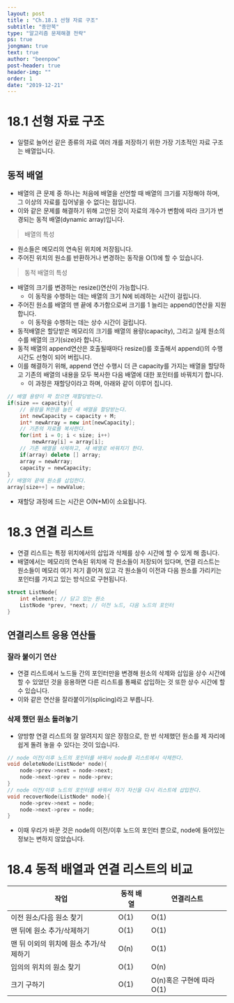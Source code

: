```yaml
---
layout: post
title : "Ch.18.1 선형 자료 구조"
subtitle: "종만북"
type: "알고리즘 문제해결 전략"
ps: true
jongman: true
text: true
author: "beenpow"
post-header: true
header-img: ""
order: 1
date: "2019-12-21"
---
```


# 18.1 선형 자료 구조

- 일렬로 늘어선 같은 종류의 자료 여러 개를 저장하기 위한 가장 기초적인 자료 구조는 배열입니다.

## 동적 배열

- 배열의 큰 문제 중 하나는 처음에 배열을 선언할 때 배열의 크기를 지정해야 하며, 그 이상의 자료를
  집어넣을 수 없다는 점입니다.
- 이와 같은 문제를 해결하기 위해 고안된 것이 자료의 개수가 변함에 따라 크기가 변경되는 동적
  배열(dynamic array)입니다.

> 배열의 특성
- 원소들은 메모리의 연속된 위치에 저장됩니다.
- 주어진 위치의 원소를 반환하거나 변경하는 동작을 O(1)에 할 수 있습니다.


> 동적 배열의 특성
- 배열의 크기를 변경하는 resize()연산이 가능합니다.
    - 이 동작을 수행하는 데는 배열의 크기 N에 비례하는 시간이 걸립니다.
- 주어진 원소를 배열의 맨 끝에 추가함으로써 크기를 1 늘리는 append()연산을 지원합니다.
    - 이 동작을 수행하는 데는 상수 시간이 걸립니다.
- 동적배열은 할당받은 메모리의 크기를 배열의 용량(capacity), 그리고 실제 원소의 수를 배열의
  크기(size)라 합니다.
- 동적 배열의 append연산은 호출될때마다 resize()를 호출해서 append()의 수행 시간도 선형이 되어
  버립니다.
- 이를 해결하기 위해, append 연산 수행시 더 큰 capacity를 가지는 배열을 할당하고 기존의 배열의
  내용을 모두 복사한 다음 배열에 대한 포인터를 바꿔치기 합니다.
  - 이 과정은 재할당이라고 하며, 아래와 같이 이루어 집니다.


```cpp
// 배열 용량이 꽉 찼으면 재할당받는다.
if(size == capacity){
    // 용량을 M만큼 늘린 새 배열을 할당받는다.
    int newCapacity = capacity + M;
    int* newArray = new int[newCapacity];
    // 기존의 자료를 복사한다.
    for(int i = 0; i < size; i++)
        newArray[i] = array[i];
    // 기존 배열을 삭제하고, 새 배열로 바꿔치기 한다.
    if(array) delete [] array;
    array = newArray;
    capacity = newCapacity;
}
// 배열의 끝에 원소를 삽입한다.
array[size++] = newValue;
```
- 재할당 과정에 드는 시간은 O(N+M)이 소요됩니다.

# 18.3 연결 리스트

- 연결 리스트는 특정 위치에서의 삽입과 삭제를 상수 시간에 할 수 있게 해 줍니다.
- 배열에서는 메모리의 연속된 위치에 각 원소들이 저장되어 있다며, 연결 리스트는 원소들이 메모리 여기
  저기 흩어져 있고 각 원소들이 이전과 다음 원소를 가리키는 포인터를 가지고 있는 방식으로 구현됩니다.

```cpp
struct ListNode{
    int element; // 담고 있는 원소
    ListNode *prev, *next; // 이전 노드, 다음 노드의 포인터 
}
```

## 연결리스트 응용 연산들

### 잘라 붙이기 연산

- 연결 리스트에서 노드들 간의 포인터만을 변경해 원소의 삭제와 삽입을 상수 시간에 할 수 있었던 것을
  응용하면 다른 리스트를 통째로 삽입하는 것 또한 상수 시간에 할 수 있습니다.
- 이와 같은 연산을 잘라붙이기(splicing)라고 부릅니다.

### 삭제 했던 원소 돌려놓기

- 양방향 연결 리스트의 잘 알려지지 않은 장점으로, 한 번 삭제했던 원소를 제 자리에 쉽게 돌려 놓을 수
  있다는 것이 있습니다.

```cpp
// node 이전/이후 노드의 포인터를 바꿔서 node를 리스트에서 삭제한다.
void deleteNode(ListNode* node){
    node->prev->next = node->next;
    node->next->prev = node->prev;
}
// node 이전/이후 노드의 포인터를 바꿔서 자기 자신을 다시 리스트에 삽입한다.
void recoverNode(ListNode* node){
    node->prev->next = node;
    node->next->prev = node;
}
```

- 이때 우리가 바꾼 것은 node의 이전/이후 노드의 포인터 뿐으로, node에 들어있는 정보는 변하지
  않았습니다.

# 18.4 동적 배열과 연결 리스트의 비교

|작업 | 동적 배열 | 연결리스트 |
|-----|-----------|------------|
|이전 원소/다음 원소 찾기| O(1)|O(1)|
|맨 뒤에 원소 추가/삭제하기|O(1)|O(1)|
|맨 뒤 이외의 위치에 원소 추가/삭제하기| O(n)|O(1)|
|임의의 위치의 원소 찾기|O(1)|O(n)|
|크기 구하기|O(1)|O(n)혹은 구현에 따라 O(1)|


